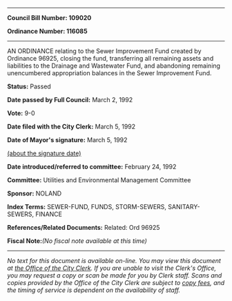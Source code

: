 

********

**Council Bill Number: 109020**
   
**Ordinance Number: 116085**
********

 AN ORDINANCE relating to the Sewer Improvement Fund created by Ordinance 96925, closing the fund, transferring all remaining assets and liabilities to the Drainage and Wastewater Fund, and abandoning remaining unencumbered appropriation balances in the Sewer Improvement Fund.

**Status:** Passed
   
**Date passed by Full Council:** March 2, 1992
   
**Vote:** 9-0
   
**Date filed with the City Clerk:** March 5, 1992
   
**Date of Mayor's signature:** March 5, 1992
   
[(about the signature date)](/~public/approvaldate.htm)
   
   
   
**Date introduced/referred to committee:** February 24, 1992
   
**Committee:** Utilities and Environmental Management Committee
   
**Sponsor:** NOLAND
   
   
**Index Terms:** SEWER-FUND, FUNDS, STORM-SEWERS, SANITARY-SEWERS, FINANCE

**References/Related Documents:** Related: Ord 96925

**Fiscal Note:**_(No fiscal note available at this time)_
********

_No text for this document is available on-line. You may view this document at [the Office of the City Clerk](http://www.seattle.gov/leg/clerk/contactUs.htm). If you are unable to visit the Clerk's Office, you may request a copy or scan be made for you by Clerk staff. Scans and copies provided by the Office of the City Clerk are subject to [copy fees](http://clerk.seattle.gov/~public/clerkfees.htm), and the timing of service is dependent on the availability of staff._

